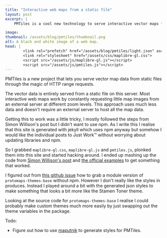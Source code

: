 ```yaml
---
title: "Interactive web maps from a static file"
layout: post
excerpt: |
    PMTiles is a cool new technology to serve interactive vector maps from a static file. 

image: 
thumbnail: /assets/blog/pmtiles/thumbnail.png
alt: A black and white image of a web map.
head: |
        <link rel="prefetch" href="/assets/blog/pmtiles/light.json" as="fetch">
        <link rel="stylesheet" href="/assets/css/maplibre-gl.css">
        <script src="/assets/js/maplibre-gl.js"></script>
        <script src="/assets/js/pmtiles.js"></script>
---
```

PMTiles is a new project that lets you serve vector map data from static files through the magic of HTTP range requests.

 The vector data is entirely served from a static file on this server. Most interactive web maps work by constantly requesting little map images from an external server at different zoom levels. This approach uses much less data and doesn't require an external server to host all the map data.

Getting this to work was a little tricky, I mostly followed the steps from Simon Willison's post but I didn't want to use npm. As I write this I realise that this site is generated with jekyll which uses npm anyway but somehow I would like the individual posts to Just Work™ without worrying about updating libraries and npm.

So I grabbed `maplibre-gl.css`, `maplibre-gl.js` and `pmtiles.js`, plonked them into this site and started hacking around. I ended up mashing up the code from [Simon Willison's post][blog] and [the official examples][official_examples] to get something that worked. 

I figured out from [this github issue][github_issue] how to grab a module version of `protomaps-themes-base` without npm. However I don't really like the styles in produces. Instead I played around a bit with the generated json styles to make something that looks a bit more like the Stamen Toner theme.

Looking at the source code for `protomaps-themes-base` I realise I could probably make custom themes much more easily by just swapping out the theme variables in the package. 

Todo:
- Figure out how to use [maputnik][maputnik] to generate styles for PMTiles.

[github_issue]: https://github.com/preactjs/preact/issues/1961#issuecomment-537255092
[blog]: https://til.simonwillison.net/gis/pmtiles
[official_examples]: https://github.com/protomaps/PMTiles/blob/main/js/examples/maplibre.html
[maputnik]: https://maputnik.github.io/editor/

<figure id="map" style="width:100%; height:500px;"></figure>

<script type="module">
    // import layers from "https://www.unpkg.com/protomaps-themes-base@latest?module";

    async function main() {
    // add the PMTiles plugin to the maplibregl global.
    let protocol = new pmtiles.Protocol();
    maplibregl.addProtocol("pmtiles",protocol.tile);

    let PMTILES_URL = "/assets/blog/pmtiles/hackney.pmtiles";

    const p = new pmtiles.PMTiles(PMTILES_URL);
    // this is so we share one instance across the JS code and the map renderer
    protocol.add(p);

    let isDark = (window.matchMedia && window.matchMedia('(prefers-color-scheme: dark)').matches)

    async function getLayers(isDark) {
        let style_name = isDark ? "dark.json" : "custom.json";
        const base = '{{"/assets/blog/pmtiles/" | relative_url}}';
        let resp = await fetch(base + style_name);
        let layers = await resp.json();
        return layers;
    }

    let style = {
            version:8,
            glyphs: "https://cdn.protomaps.com/fonts/pbf/{fontstack}/{range}.pbf",
            sources: {
                "static_hackney": {
                    type: "vector",
                    url: "pmtiles://" + PMTILES_URL,
                    attribution: '© <a href="https://openstreetmap.org">OpenStreetMap</a>'
                }
            },
            layers: await getLayers(isDark),
            // layers: layers("static_hackney", "grayscale"),
        }

    let map = new maplibregl.Map({
        container: 'map',
        style: style,
    });
    // map.showTileBoundaries = true;

    map.on("load", () => {
        const myBounds = map.getSource("static_hackney").bounds;
        map.setMaxBounds(myBounds);
    });

    window.matchMedia('(prefers-color-scheme: dark)').addEventListener('change', async event => {
        let isDark = event.matches;
        console.log(isDark);
        style.layers = await getLayers(isDark);
        console.log(style);
        map.setStyle(style);
    });

    };

    main();

</script>